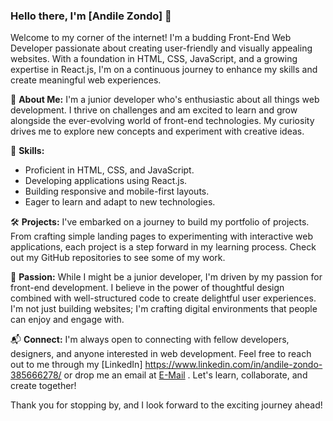 ### Hello there, I'm [Andile Zondo] 👋

Welcome to my corner of the internet! I'm a budding Front-End Web Developer passionate about creating user-friendly and visually appealing websites. With a foundation in HTML, CSS, JavaScript, and a growing expertise in React.js, I'm on a continuous journey to enhance my skills and create meaningful web experiences.

🌱 **About Me:**
I'm a junior developer who's enthusiastic about all things web development. I thrive on challenges and am excited to learn and grow alongside the ever-evolving world of front-end technologies. My curiosity drives me to explore new concepts and experiment with creative ideas.

🚀 **Skills:**
- Proficient in HTML, CSS, and JavaScript.
- Developing applications using React.js.
- Building responsive and mobile-first layouts.
- Eager to learn and adapt to new technologies.

🛠️ **Projects:**
I've embarked on a journey to build my portfolio of projects. From crafting simple landing pages to experimenting with interactive web applications, each project is a step forward in my learning process. Check out my GitHub repositories to see some of my work.

🌟 **Passion:**
While I might be a junior developer, I'm driven by my passion for front-end development. I believe in the power of thoughtful design combined with well-structured code to create delightful user experiences. I'm not just building websites; I'm crafting digital environments that people can enjoy and engage with.

📬 **Connect:**
I'm always open to connecting with fellow developers, designers, and anyone interested in web development. Feel free to reach out to me through my [LinkedIn] https://www.linkedin.com/in/andile-zondo-385666278/ or drop me an email at [E-Mail](mailto:AndileZondo555@email.com) . Let's learn, collaborate, and create together!

Thank you for stopping by, and I look forward to the exciting journey ahead!
